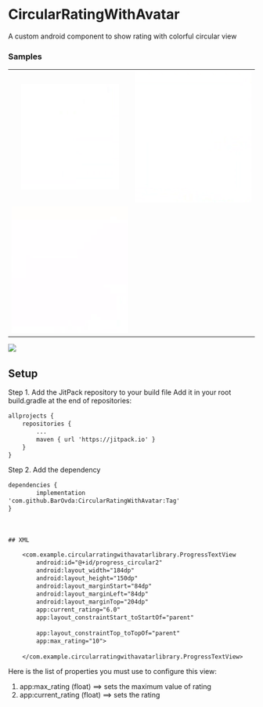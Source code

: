 # CircularRatingWithAvatar
A custom android component to show rating with colorful circular view 
### Samples
|   |   |
|:-:|:-:|
| <img  src="/sample4.gif" alt="Example 1" width="200" style="max-width:100%;"> | <img  src="/sample5.gif" alt="Example 1" width="300" style="max-width:100%;"> |
| <img src="/sample6.gif" alt="Example 1" width="300" style="max-width:100%;"> | 



[![](https://jitpack.io/v/BarOvda/CircularRatingWithAvatar.svg)](https://jitpack.io/#BarOvda/CircularRatingWithAvatar/1.0)

## Setup

Step 1. Add the JitPack repository to your build file
Add it in your root build.gradle at the end of repositories:

	allprojects {
		repositories {
			...
			maven { url 'https://jitpack.io' }
		}
	}
Step 2. Add the dependency

	dependencies {
	        implementation 'com.github.BarOvda:CircularRatingWithAvatar:Tag'
	}
	
	
	
	## XML
```
    <com.example.circularratingwithavatarlibrary.ProgressTextView
        android:id="@+id/progress_circular2"
        android:layout_width="184dp"
        android:layout_height="150dp"
        android:layout_marginStart="84dp"
        android:layout_marginLeft="84dp"
        android:layout_marginTop="204dp"
        app:current_rating="6.0"
        app:layout_constraintStart_toStartOf="parent"

        app:layout_constraintTop_toTopOf="parent"
        app:max_rating="10">

    </com.example.circularratingwithavatarlibrary.ProgressTextView>

```

Here is the list of properties you must use to configure this view:
 1. app:max_rating (float)  ==> sets the maximum value of rating
 2. app:current_rating (float) ==> sets the rating
